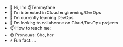 - 👋 Hi, I’m @Temmyfane
- 👀 I’m interested in Cloud engineering/DevOps 
- 🌱 I’m currently learning DevOps
- 💞️ I’m looking to collaborate on Cloud/DevOps projects
- 📫 How to reach me: 
- 😄 Pronouns: She, her
- ⚡ Fun fact: ...

<!---
Temmyfane/Temmyfane is a ✨ special ✨ repository because its `README.md` (this file) appears on your GitHub profile.
You can click the Preview link to take a look at your changes.
--->
